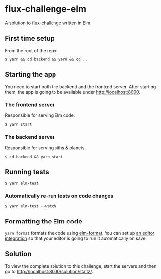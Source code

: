 # flux-challenge-elm

A solution to [flux-challenge](https://github.com/staltz/flux-challenge) written in Elm.

## First time setup

From the root of the repo:

```
$ yarn && cd backend && yarn && cd ..
```

## Starting the app

You need to start both the backend and the frontend server. After starting them, the app is going to
be available under [http://localhost:8000](http://localhost:8000).

### The frontend server

Responsible for serving Elm code.

```
$ yarn start
```

### The backend server

Responsible for serving siths & planets.

```
$ cd backend && yarn start
```

## Running tests

```
$ yarn elm-test
```

### Automatically re-run tests on code changes

```
$ yarn elm-test --watch
```

## Formatting the Elm code

`yarn format` formats the code using [elm-format](https://github.com/avh4/elm-format). You can set
up [an editor integration](https://github.com/avh4/elm-format#editor-integration) so that your
editor is going to run it automatically on save.

## Solution

To view the complete solution to this challenge, start the servers and then go to
[http://localhost:8000/solution/staltz/](http://localhost:8000/solution/staltz/).
